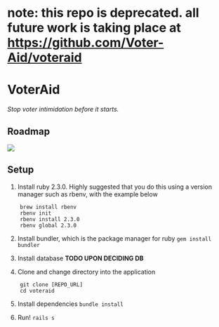 # note: this repo is deprecated. all future work is taking place at https://github.com/Voter-Aid/voteraid

# VoterAid

*Stop voter intimidation before it starts.*

## Roadmap

![](https://cloud.githubusercontent.com/assets/3597934/21071690/99a72dc4-be5d-11e6-94bf-e93fbba36e02.JPG)


## Setup
1. Install ruby 2.3.0. Highly suggested that you do this using a version manager such as rbenv, with the example below
```
    brew install rbenv
    rbenv init
    rbenv install 2.3.0
    rbenv global 2.3.0
```

2. Install bundler, which is the package manager for ruby 
`gem install bundler`

3. Install database **TODO UPON DECIDING DB**

4. Clone and change directory into the application
```
    git clone [REPO_URL]
    cd voteraid
```

5. Install dependencies
`bundle install`

6. Run!
`rails s`
